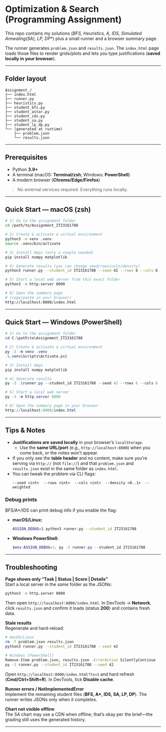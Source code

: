 # Optimization & Search (Programming Assignment)

This repo contains my solutions (**BFS, Heuristics, A*, IDS, Simulated Annealing(SA), LP, DP**) plus a small runner and a browser summary page.

The runner generates `problem.json` and `results.json`. The `index.html` page loads those files to render grids/plots and lets you type justifications (**saved locally in your browser**).

---

## Folder layout

```
Assignment_/
├── index.html
├── runner.py
├── heuristics.py
├── student_bfs.py
├── student_astar.py
├── student_ids.py
├── student_sa.py
├── student_lp_dp.py
└── (generated at runtime)
    ├── problem.json
    └── results.json
```

---

## Prerequisites

- Python **3.9+**
- A terminal (macOS: **Terminal/zsh**; Windows: **PowerShell**)
- A modern browser (**Chrome/Edge/Firefox**)

> No external services required. Everything runs locally.

---

## Quick Start — macOS (zsh)

```bash
# 1) Go to the assignment folder
cd /path/to/Assignment_IT23161788

# 2) Create & activate a virtual environment
python3 -m venv .venv
source .venv/bin/activate

# 3) Install deps (only a couple needed)
pip install numpy matplotlib

# 4) Generate results (you can change seed/rows/cols/density)
python3 runner.py --student_id IT23161788 --seed 42 --rows 6 --cols 6 --density 0.22

# 5) Start a local web server from this exact folder
python3 -m http.server 8000

# 6) Open the summary page
# (copy/paste in your browser)
http://localhost:8000/index.html

```

---

## Quick Start — Windows (PowerShell)

```powershell
# 1) Go to the assignment folder
cd C:\path\to\Assignment_IT23161788

# 2) Create & activate a virtual environment
py -3 -m venv .venv
.\.venv\Scripts\Activate.ps1

# 3) Install deps
pip install numpy matplotlib

# 4) Generate results
py -3 .\runner.py --student_id IT23161788 --seed 42 --rows 6 --cols 6 --density 0.22

# 5) Start a local web server
py -3 -m http.server 8000

# 6) Open the summary page in your browser
http://localhost:8000/index.html

```

---

## Tips & Notes

- **Justifications are saved locally** in your browser’s `localStorage`.
  - Use the **same URL/port** (e.g., `http://localhost:8000`) when you come back, or the notes won’t appear.
- If you only see the **table header** and no content, make sure you’re serving via `http://` (not `file://`) and that `problem.json` and `results.json` exist in the same folder as `index.html`.
- You can tweak the problem via CLI flags:
  ```
  --seed <int>  --rows <int>  --cols <int>  --density <0..1>  --weighted
  ```

### Debug prints

BFS/A*/IDS can print debug info if you enable the flag:

- **macOS/Linux:**
  ```bash
  ASSIGN_DEBUG=1 python3 runner.py --student_id IT23161788
  ```

- **Windows PowerShell:**
  ```powershell
  $env:ASSIGN_DEBUG=1; py -3 runner.py --student_id IT23161788
  ```

---

## Troubleshooting

**Page shows only “Task | Status | Score | Details”**  
Start a local server in the *same* folder as the JSONs:
```bash
python3 -m http.server 8000
```
Then open `http://localhost:8000/index.html`. In DevTools → **Network**, click `results.json` and confirm it loads (status **200**) and contains fresh data.

**Stale results**  
Regenerate and hard-reload:
```bash
# macOS/Linux
rm -f problem.json results.json
python3 runner.py --student_id IT23161788 --seed 42

# Windows (PowerShell)
Remove-Item problem.json, results.json -ErrorAction SilentlyContinue
py -3 runner.py --student_id IT23161788 --seed 42
```
Open `http://localhost:8000/index.html?ts=1` and hard refresh (**Cmd/Ctrl+Shift+R**). In DevTools, tick **Disable cache**.

**Runner errors / NotImplementedError**  
Implement the remaining student files (**BFS, A\*, IDS, SA, LP, DP**). The runner writes JSONs only when it completes.

**Chart not visible offline**  
The SA chart may use a CDN when offline; that’s okay per the brief—the grading still uses the generated history.

---
